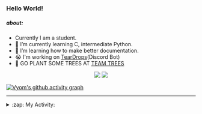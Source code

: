 ### Hello World!

##### about:
- Currently I am a student.
- 🌱 I’m currently learning C, intermediate Python.
- 🌱 I’m learning how to make better documentation.
- 😭 I'm working on [TearDrops](https://github.com/Vyvy-vi/TearDrops)(Discord Bot)
- 🌱 GO PLANT SOME TREES AT [TEAM TREES](https://teamtrees.org/)

<p align="center">
  <a href="https://twitter.com/Vyvy_viM"><img target="_blank" src="https://img.shields.io/badge/twitter%20@Vyvy_viM-0D95E8?style=for-the-badge&logo=twitter&logoColor=white"/></a> 
  <a href="https://vyvy-vi.github.io/portfolio"><img target="_blank" src="https://img.shields.io/badge/-I%27m_craving_for_open_source-green?style=for-the-badge&logo=github&logoColor=black"/></a> 
</p>

[![Vyom's github activity graph](https://activity-graph.herokuapp.com/graph?username=Vyvy-vi)](https://github.com/ashutosh00710/github-readme-activity-graph)

---
<details>
  <summary>:zap: My Activity:</summary>
  
<!--START_SECTION:waka-->
**I'm a Night 🦉** 

```text
🌞 Morning    43 commits     █░░░░░░░░░░░░░░░░░░░░░░░░   6.91% 
🌆 Daytime    134 commits    █████░░░░░░░░░░░░░░░░░░░░   21.54% 
🌃 Evening    238 commits    █████████░░░░░░░░░░░░░░░░   38.26% 
🌙 Night      207 commits    ████████░░░░░░░░░░░░░░░░░   33.28%

```
📅 **I'm Most Productive on Sunday** 

```text
Monday       70 commits     ██░░░░░░░░░░░░░░░░░░░░░░░   11.25% 
Tuesday      91 commits     ███░░░░░░░░░░░░░░░░░░░░░░   14.63% 
Wednesday    96 commits     ███░░░░░░░░░░░░░░░░░░░░░░   15.43% 
Thursday     82 commits     ███░░░░░░░░░░░░░░░░░░░░░░   13.18% 
Friday       44 commits     █░░░░░░░░░░░░░░░░░░░░░░░░   7.07% 
Saturday     86 commits     ███░░░░░░░░░░░░░░░░░░░░░░   13.83% 
Sunday       153 commits    ██████░░░░░░░░░░░░░░░░░░░   24.6%

```


📊 **This Week I Spent My Time On** 

```text
🔥 Editors: 
Vim                      5 hrs 1 min         ████████████████████████░   97.03% 
VS Code                  9 mins              ░░░░░░░░░░░░░░░░░░░░░░░░░   2.97%

🐱‍💻 Projects: 
TEC-welcome-bot          4 hrs 23 mins       █████████████████████░░░░   84.65% 
TEC-Discord-Automation   29 mins             ██░░░░░░░░░░░░░░░░░░░░░░░   9.59% 
vyvy-vi-appreciates      9 mins              ░░░░░░░░░░░░░░░░░░░░░░░░░   2.97% 
api                      8 mins              ░░░░░░░░░░░░░░░░░░░░░░░░░   2.75% 
Unknown Project          0 secs              ░░░░░░░░░░░░░░░░░░░░░░░░░   0.04%

```


 Last Updated on 13/09/2021
<!--END_SECTION:waka-->
</details>
